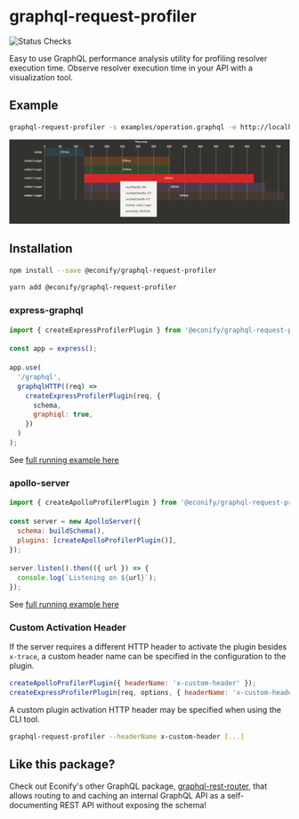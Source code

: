 # graphql-request-profiler

![Status Checks](https://github.com/Econify/graphql-request-profiler/actions/workflows/checks.yml/badge.svg)

Easy to use GraphQL performance analysis utility for profiling resolver execution time. Observe resolver execution time in your API with a visualization tool.

## Example

```sh
graphql-request-profiler -s examples/operation.graphql -e http://localhost:4000/graphql
```

![Sample Visualizer](https://github.com/Econify/graphql-request-profiler/raw/main/sample.png)

## Installation

```sh
npm install --save @econify/graphql-request-profiler
```

```sh
yarn add @econify/graphql-request-profiler
```

### express-graphql

```js
import { createExpressProfilerPlugin } from '@econify/graphql-request-profiler';

const app = express();

app.use(
  '/graphql',
  graphqlHTTP((req) =>
    createExpressProfilerPlugin(req, {
      schema,
      graphiql: true,
    })
  )
);
```

See [full running example here](https://github.com/Econify/graphql-request-profiler/blob/main/examples/express-graphql/index.ts)

### apollo-server

```js
import { createApolloProfilerPlugin } from '@econify/graphql-request-profiler';

const server = new ApolloServer({
  schema: buildSchema(),
  plugins: [createApolloProfilerPlugin()],
});

server.listen().then(({ url }) => {
  console.log(`Listening on ${url}`);
});
```

See [full running example here](https://github.com/Econify/graphql-request-profiler/blob/main/examples/apollo/index.ts)

### Custom Activation Header

If the server requires a different HTTP header to activate the plugin besides `x-trace`, a custom header name can be specified in the configuration to the plugin.

```js
createApolloProfilerPlugin({ headerName: 'x-custom-header' });
createExpressProfilerPlugin(req, options, { headerName: 'x-custom-header' });
```

A custom plugin activation HTTP header may be specified when using the CLI tool.

```sh
graphql-request-profiler --headerName x-custom-header [...]
```

## Like this package?

Check out Econify's other GraphQL package, [graphql-rest-router](https://www.github.com/Econify/graphql-rest-router), that allows routing to and caching an internal GraphQL API as a self-documenting REST API without exposing the schema!
